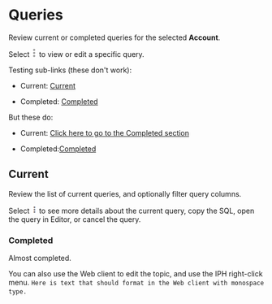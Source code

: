 # Queries


Review current or completed queries for the selected **Account**.

Select ![""](Images/osi1486663214906.gif) to view or edit a specific query.

Testing sub-links (these don't work):

-   Current: [Current](sox1631294316092.md#)

-   Completed: [Completed](sox1631294316092.md#)


But these do:

-   Current: [Click here to go to the Completed section](#Current)

-   Completed:[Completed](#Completed)


## Current


Review the list of current queries, and optionally filter query columns.

Select ![img alt=“”](Images/ppy1633638332163.png) to see more details about the current query, copy the SQL, open the query in Editor, or cancel the query.

### Completed


Almost completed.

You can also use the Web client to edit the topic, and use the IPH right-click menu. `Here is text that should format in the Web client with monospace type.`


